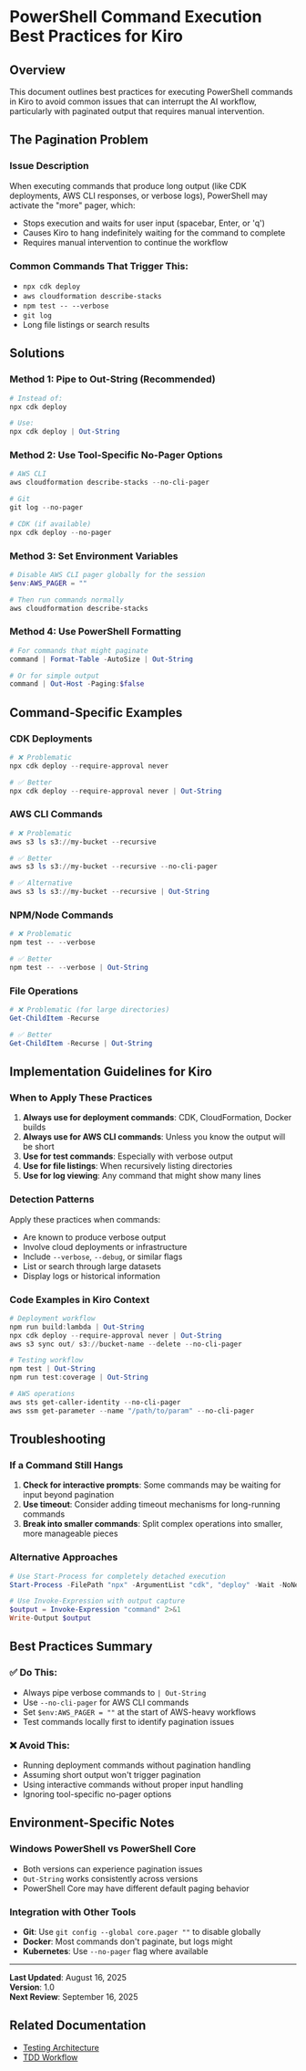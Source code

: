 # PowerShell Command Execution Best Practices for Kiro

## Overview

This document outlines best practices for executing PowerShell commands in Kiro to avoid common issues that can interrupt the AI workflow, particularly with paginated output that requires manual intervention.

## The Pagination Problem

### Issue Description
When executing commands that produce long output (like CDK deployments, AWS CLI responses, or verbose logs), PowerShell may activate the "more" pager, which:
- Stops execution and waits for user input (spacebar, Enter, or 'q')
- Causes Kiro to hang indefinitely waiting for the command to complete
- Requires manual intervention to continue the workflow

### Common Commands That Trigger This:
- `npx cdk deploy`
- `aws cloudformation describe-stacks`
- `npm test -- --verbose`
- `git log`
- Long file listings or search results

## Solutions

### Method 1: Pipe to Out-String (Recommended)
```powershell
# Instead of:
npx cdk deploy

# Use:
npx cdk deploy | Out-String
```

### Method 2: Use Tool-Specific No-Pager Options
```powershell
# AWS CLI
aws cloudformation describe-stacks --no-cli-pager

# Git
git log --no-pager

# CDK (if available)
npx cdk deploy --no-pager
```

### Method 3: Set Environment Variables
```powershell
# Disable AWS CLI pager globally for the session
$env:AWS_PAGER = ""

# Then run commands normally
aws cloudformation describe-stacks
```

### Method 4: Use PowerShell Formatting
```powershell
# For commands that might paginate
command | Format-Table -AutoSize | Out-String

# Or for simple output
command | Out-Host -Paging:$false
```

## Command-Specific Examples

### CDK Deployments
```powershell
# ❌ Problematic
npx cdk deploy --require-approval never

# ✅ Better
npx cdk deploy --require-approval never | Out-String
```

### AWS CLI Commands
```powershell
# ❌ Problematic
aws s3 ls s3://my-bucket --recursive

# ✅ Better
aws s3 ls s3://my-bucket --recursive --no-cli-pager

# ✅ Alternative
aws s3 ls s3://my-bucket --recursive | Out-String
```

### NPM/Node Commands
```powershell
# ❌ Problematic
npm test -- --verbose

# ✅ Better
npm test -- --verbose | Out-String
```

### File Operations
```powershell
# ❌ Problematic (for large directories)
Get-ChildItem -Recurse

# ✅ Better
Get-ChildItem -Recurse | Out-String
```

## Implementation Guidelines for Kiro

### When to Apply These Practices

1. **Always use for deployment commands**: CDK, CloudFormation, Docker builds
2. **Always use for AWS CLI commands**: Unless you know the output will be short
3. **Use for test commands**: Especially with verbose output
4. **Use for file listings**: When recursively listing directories
5. **Use for log viewing**: Any command that might show many lines

### Detection Patterns

Apply these practices when commands:
- Are known to produce verbose output
- Involve cloud deployments or infrastructure
- Include `--verbose`, `--debug`, or similar flags
- List or search through large datasets
- Display logs or historical information

### Code Examples in Kiro Context

```powershell
# Deployment workflow
npm run build:lambda | Out-String
npx cdk deploy --require-approval never | Out-String
aws s3 sync out/ s3://bucket-name --delete --no-cli-pager

# Testing workflow
npm test | Out-String
npm run test:coverage | Out-String

# AWS operations
aws sts get-caller-identity --no-cli-pager
aws ssm get-parameter --name "/path/to/param" --no-cli-pager
```

## Troubleshooting

### If a Command Still Hangs
1. **Check for interactive prompts**: Some commands may be waiting for input beyond pagination
2. **Use timeout**: Consider adding timeout mechanisms for long-running commands
3. **Break into smaller commands**: Split complex operations into smaller, more manageable pieces

### Alternative Approaches
```powershell
# Use Start-Process for completely detached execution
Start-Process -FilePath "npx" -ArgumentList "cdk", "deploy" -Wait -NoNewWindow

# Use Invoke-Expression with output capture
$output = Invoke-Expression "command" 2>&1
Write-Output $output
```

## Best Practices Summary

### ✅ Do This:
- Always pipe verbose commands to `| Out-String`
- Use `--no-cli-pager` for AWS CLI commands
- Set `$env:AWS_PAGER = ""` at the start of AWS-heavy workflows
- Test commands locally first to identify pagination issues

### ❌ Avoid This:
- Running deployment commands without pagination handling
- Assuming short output won't trigger pagination
- Using interactive commands without proper input handling
- Ignoring tool-specific no-pager options

## Environment-Specific Notes

### Windows PowerShell vs PowerShell Core
- Both versions can experience pagination issues
- `Out-String` works consistently across versions
- PowerShell Core may have different default paging behavior

### Integration with Other Tools
- **Git**: Use `git config --global core.pager ""` to disable globally
- **Docker**: Most commands don't paginate, but logs might
- **Kubernetes**: Use `--no-pager` flag where available

---

**Last Updated**: August 16, 2025  
**Version**: 1.0  
**Next Review**: September 16, 2025

## Related Documentation
- [Testing Architecture](.kiro/docs/testing-architecture.md)
- [TDD Workflow](.kiro/steering/tdd-workflow.md)